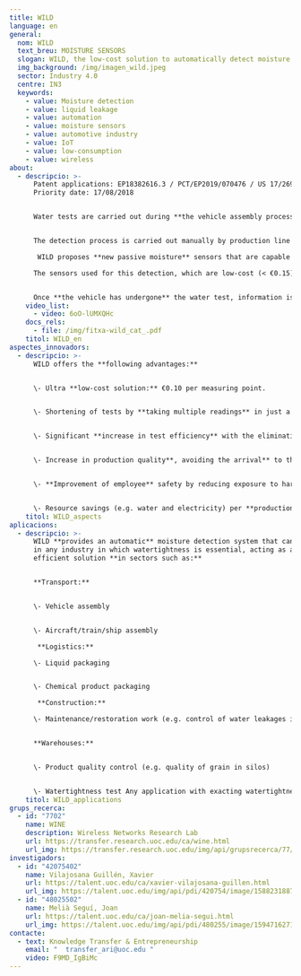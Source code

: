 ```yaml
---
title: WILD
language: en
general:
  nom: WILD
  text_breu: MOISTURE SENSORS
  slogan: WILD, the low-cost solution to automatically detect moisture
  img_background: /img/imagen_wild.jpeg
  sector: Industry 4.0
  centre: IN3
  keywords:
    - value: Moisture detection
    - value: liquid leakage
    - value: automation
    - value: moisture sensors
    - value: automotive industry
    - value: IoT
    - value: low-consumption
    - value: wireless
about:
  - descripcio: >-
      Patent applications: EP18382616.3 / PCT/EP2019/070476 / US 17/269,014
      Priority date: 17/08/2018 


      Water tests are carried out during **the vehicle assembly process** to test watertightness and detect possible entries of water into the vehicle caused by holes or scratched or poorly attached parts. 


      The detection process is carried out manually by production line operators using moisture sensors. This detection process takes 2 to 3 minutes and generates a significant bottleneck in the automated production line.

       WILD proposes **new passive moisture** sensors that are capable of automatically detecting water leakages in a vehicle. 

      The sensors used for this detection, which are low-cost (< €0.15), wireless, battery-free and based on commercial UHF RFID tags, **are previously installed either by the suppliers** or during the manufacturing process. 


      Once **the vehicle has undergone** the water test, information is obtained from the sensors via RFID readers to determine whether there is a water leakage. If the system detects moisture levels corresponding to leakage, it automatically locates its position and informs the operator without the need for any direct intervention.
    video_list:
      - video: 6oO-lUMXQHc
    docs_rels:
      - file: /img/fitxa-wild_cat_.pdf
    titol: WILD_en
aspectes_innovadors:
  - descripcio: >-
      WILD offers the **following advantages:** 


      \- Ultra **low-cost solution:** €0.10 per measuring point. 


      \- Shortening of tests by **taking multiple readings** in just a few seconds, reducing manufacturing times. 


      \- Significant **increase in test efficiency** with the elimination of errors caused by human intervention. 


      \- Increase in production quality**, avoiding the arrival** to the market of products with water leakage issues. 


      \- **Improvement of employee** safety by reducing exposure to harsh working environments. 


      \- Resource savings (e.g. water and electricity) per **production unit.**
    titol: WILD_aspects
aplicacions:
  - descripcio: >-
      WILD **provides an automatic** moisture detection system that can be used
      in any industry in which watertightness is essential, acting as an
      efficient solution **in sectors such as:** 


      **Transport:**


      \- Vehicle assembly


      \- Aircraft/train/ship assembly

       **Logistics:** 

      \- Liquid packaging 


      \- Chemical product packaging

       **Construction:** 

      \- Maintenance/restoration work (e.g. control of water leakages in cracks) 


      **Warehouses:** 


      \- Product quality control (e.g. quality of grain in silos)


      \- Watertightness test Any application with exacting watertightness requirements and accessibility problems
    titol: WILD_applications
grups_recerca:
  - id: "7702"
    name: WINE
    description: Wireless Networks Research Lab
    url: https://transfer.research.uoc.edu/ca/wine.html
    url_img: https://transfer.research.uoc.edu/img/api/grupsrecerca/77/image/1594216262171
investigadors:
  - id: "42075402"
    name: Vilajosana Guillén, Xavier
    url: https://talent.uoc.edu/ca/xavier-vilajosana-guillen.html
    url_img: https://talent.uoc.edu/img/api/pdi/420754/image/1588231887989
  - id: "48025502"
    name: Melià Seguí, Joan
    url: https://talent.uoc.edu/ca/joan-melia-segui.html
    url_img: https://talent.uoc.edu/img/api/pdi/480255/image/1594716271366
contacte:
  - text: Knowledge Transfer & Entrepreneurship
    email: "  transfer_ari@uoc.edu "
    video: F9MD_IgBiMc
---
```

